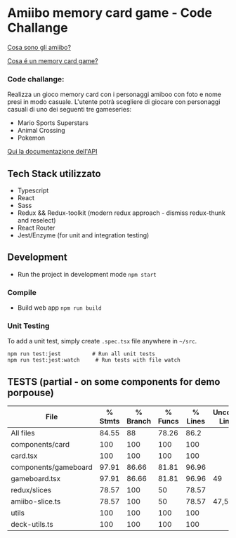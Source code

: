 # Amiibo memory card game - Code Challange 
[Cosa sono gli amiibo?](https://it.wikipedia.org/wiki/Amiibo)

[Cosa é un memory card game?](https://www.youtube.com/watch?v=2x6AGMnePQE&ab_channel=Rani%27sToysandGames)

### Code challange:
Realizza un gioco memory card con i personaggi amiboo con foto e nome presi in modo casuale. L'utente potrà scegliere di giocare con personaggi casuali di uno dei seguenti tre gameseries:

- Mario Sports Superstars
- Animal Crossing
- Pokemon

[Qui la documentazione dell'API](https://amiiboapi.com/docs/)


## Tech Stack utilizzato
- Typescript 
- React 
- Sass 
- Redux && Redux-toolkit (modern redux approach - dismiss redux-thunk and reselect)
- React Router 
- Jest/Enzyme (for unit and integration testing)

## Development
-   Run the project in development mode
    `npm start`


### Compile

- Build web app 
`npm run build`



### Unit Testing
To add a unit test, simply create  `.spec.tsx` file anywhere in  `~/src`.  

    npm run test:jest          # Run all unit tests
    npm run test:jest:watch     # Run tests with file watch
    



## TESTS (partial - on some components for demo porpouse)


File                  | % Stmts | % Branch | % Funcs | % Lines | Uncovered Line #s 
----------------------|---------|----------|---------|---------|-------------------
All files             |   84.55 |       88 |   78.26 |    86.2 |                   
 components/card      |     100 |      100 |     100 |     100 |                   
  card.tsx            |     100 |      100 |     100 |     100 |                   
 components/gameboard |   97.91 |    86.66 |   81.81 |   96.96 |                   
  gameboard.tsx       |   97.91 |    86.66 |   81.81 |   96.96 | 49                
 redux/slices         |   78.57 |      100 |      50 |   78.57 |                   
  amiibo-slice.ts     |   78.57 |      100 |      50 |   78.57 | 47,50-51          
 utils                |     100 |      100 |     100 |     100 |                   
  deck-utils.ts       |     100 |      100 |     100 |     100 |                   
